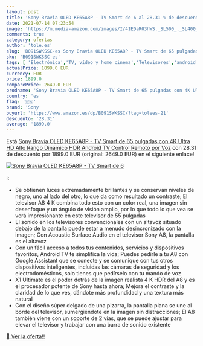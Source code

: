 ```yaml
---
layout: post
title: 'Sony Bravia OLED KE65A8P - TV Smart de 6 al 28.31 % de descuento'
date: 2021-07-14 07:23:54
image: 'https://m.media-amazon.com/images/I/41EDaR03hWS._SL500_._SL400_.jpg'
comments: true
category: ofertas
author: 'tole.es'
slug: 'B091SWKSSC-es Sony Bravia OLED KE65A8P - TV Smart de 65 pulgadas con 4K...'
sku: 'B091SWKSSC-es'
tags: [ 'Electrónica','TV, vídeo y home cinema','Televisores','android','sony', ]
actualPrice: 1899.0 EUR
currency: EUR
price: 1899.0
comparePrice: 2649.0 EUR
prodname: 'Sony Bravia OLED KE65A8P - TV Smart de 65 pulgadas con 4K Ultra HD  Alto Rango Dinámico  HDR   Android TV  Control Remoto por Voz'
country: 'es'
flag: '🇪🇸'
brand: 'Sony'
buyurl: 'https://www.amazon.es/dp/B091SWKSSC/?tag=tolees-21'
descuento: '28.31'
average: '1899.0'
---
```


Está [Sony Bravia OLED KE65A8P - TV Smart de 65 pulgadas con 4K Ultra HD  Alto Rango Dinámico  HDR   Android TV  Control Remoto por Voz](https://www.amazon.es/dp/B091SWKSSC/?tag=tolees-21) con 28.31 de descuento por 1899.0 EUR (original: 2649.0 EUR) en el siguiente enlace!

[![Sony Bravia OLED KE65A8P - TV Smart de 6](https://m.media-amazon.com/images/I/41EDaR03hWS._SL500_._SL400_.jpg)](https://www.amazon.es/dp/B091SWKSSC/?tag=tolees-21)

ℹ️:

- Se obtienen luces extremadamente brillantes y se conservan niveles de negro, uno al lado del otro, lo que da como resultado un contraste; El televisor A8 4 K combina todo esto con un color real, una imagen sin desenfoque y un ángulo de visión amplio, por lo que todo lo que vea se verá impresionante en este televisor de 55 pulgadas
- El sonido en los televisores convencionales con un altavoz situado debajo de la pantalla puede estar a menudo desincronizado con la imagen; Con Acoustic Surface Audio en el televisor Sony A8, la pantalla es el altavoz
- Con un fácil acceso a todos tus contenidos, servicios y dispositivos favoritos, Android TV te simplifica la vida; Puedes pedirle a tu A8 con Google Assistant que se conecte y se comunique con tus otros dispositivos inteligentes, incluidas las cámaras de seguridad y los electrodomésticos, solo tienes que pedírselo con tu mando de voz
- X1 Ultimate es el poder detrás de la imagen realista 4 K HDR del A8 y es el procesador potente de Sony hasta ahora; Mejora el contraste y la claridad de lo que ves, dándote más profundidad y una textura más natural
- Con el diseño súper delgado de una pizarra, la pantalla plana se une al borde del televisor, sumergiéndote en la imagen sin distracciones; El A8 también viene con un soporte de 2 vías, que se puede ajustar para elevar el televisor y trabajar con una barra de sonido existente

[🛒 Ver la oferta!!](https://www.amazon.es/dp/B091SWKSSC/?tag=tolees-21)
